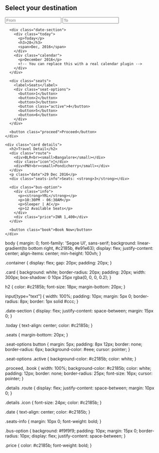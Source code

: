<!DOCTYPE html>
<html lang="en">
<head>
  <meta charset="UTF-8" />
  <meta name="viewport" content="width=device-width, initial-scale=1.0" />
  <title>Travel Booking UI</title>
  <link rel="stylesheet" href="styles.css" />
</head>
<body>
  <div class="container">
    <div class="card search">
      <h2>Select your destination</h2>
      <input type="text" placeholder="From" />
      <input type="text" placeholder="To" />

      <div class="date-section">
        <div class="today">
          <p>Today</p>
          <h3>28</h3>
          <span>Dec, 2016</span>
        </div>
        <div class="calendar">
          <p>December 2016</p>
          <!-- You can replace this with a real calendar plugin -->
        </div>
      </div>

      <div class="seats">
        <label>Seats</label>
        <div class="seat-options">
          <button>1</button>
          <button>2</button>
          <button>3</button>
          <button class="active">4</button>
          <button>5</button>
          <button>6</button>
        </div>
      </div>

      <button class="proceed">Proceed</button>
    </div>

    <div class="card details">
      <h2>Travel Detail</h2>
      <div class="route">
        <div>BLR<br><small>Bangalore</small></div>
        <div class="icon">🚌</div>
        <div>PNY<br><small>Pondicherry</small></div>
      </div>
      <p class="date">29 Dec 2016</p>
      <div class="seats-info">Seats: <strong>3</strong></div>

      <div class="bus-option">
        <div class="info">
          <p><strong>YRL</strong></p>
          <p>10:30PM - 06:30AM</p>
          <p>Sleeper | AC</p>
          <p>12 Available Seats</p>
        </div>
        <div class="price">INR 1,400</div>
      </div>

      <button class="book">Book Now</button>
    </div>
  </div>
</body>
</html>


body {
    margin: 0;
    font-family: 'Segoe UI', sans-serif;
    background: linear-gradient(to bottom right, #c2185b, #e91e63);
    display: flex;
    justify-content: center;
    align-items: center;
    min-height: 100vh;
  }
  
  .container {
    display: flex;
    gap: 20px;
    padding: 20px;
  }
  
  .card {
    background: white;
    border-radius: 20px;
    padding: 20px;
    width: 300px;
    box-shadow: 0 10px 25px rgba(0, 0, 0, 0.2);
  }
  
  h2 {
    color: #c2185b;
    font-size: 18px;
    margin-bottom: 20px;
  }
  
  input[type="text"] {
    width: 100%;
    padding: 10px;
    margin: 5px 0;
    border-radius: 8px;
    border: 1px solid #ccc;
  }
  
  .date-section {
    display: flex;
    justify-content: space-between;
    margin: 15px 0;
  }
  
  .today {
    text-align: center;
    color: #c2185b;
  }
  
  .seats {
    margin-bottom: 20px;
  }
  
  .seat-options button {
    margin: 5px;
    padding: 8px 12px;
    border: none;
    border-radius: 6px;
    background-color: #eee;
    cursor: pointer;
  }
  
  .seat-options .active {
    background-color: #c2185b;
    color: white;
  }
  
  .proceed, .book {
    width: 100%;
    background-color: #c2185b;
    color: white;
    padding: 12px;
    border: none;
    border-radius: 25px;
    font-size: 16px;
    cursor: pointer;
  }
  
  .details .route {
    display: flex;
    justify-content: space-between;
    margin: 10px 0;
  }
  
  .details .icon {
    font-size: 24px;
    color: #c2185b;
  }
  
  .date {
    text-align: center;
    color: #c2185b;
  }
  
  .seats-info {
    margin: 10px 0;
    font-weight: bold;
  }
  
  .bus-option {
    background: #f9f9f9;
    padding: 10px;
    margin: 15px 0;
    border-radius: 10px;
    display: flex;
    justify-content: space-between;
  }
  
  .price {
    color: #c2185b;
    font-weight: bold;
  }
  






































